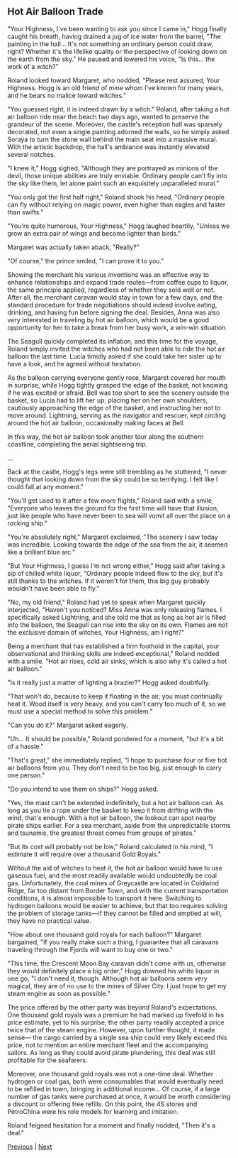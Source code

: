 ## Hot Air Balloon Trade
"Your Highness, I've been wanting to ask you since I came in," Hogg finally caught his breath, having drained a jug of ice water from the barrel, "The painting in the hall... It's not something an ordinary person could draw, right? Whether it's the lifelike quality or the perspective of looking down on the earth from the sky." He paused and lowered his voice, "Is this... the work of a witch?"



Roland looked toward Margaret, who nodded, "Please rest assured, Your Highness. Hogg is an old friend of mine whom I've known for many years, and he bears no malice toward witches."



"You guessed right, it is indeed drawn by a witch." Roland, after taking a hot air balloon ride near the beach two days ago, wanted to preserve the grandeur of the scene. Moreover, the castle's reception hall was sparsely decorated, not even a single painting adorned the walls, so he simply asked Soraya to turn the stone wall behind the main seat into a massive mural. With the artistic backdrop, the hall's ambiance was instantly elevated several notches.



"I knew it," Hogg sighed, "Although they are portrayed as minions of the devil, those unique abilities are truly enviable. Ordinary people can’t fly into the sky like them, let alone paint such an exquisitely unparalleled mural."



"You only got the first half right," Roland shook his head, "Ordinary people can fly without relying on magic power, even higher than eagles and faster than swifts."



"You're quite humorous, Your Highness," Hogg laughed heartily, "Unless we grow an extra pair of wings and become lighter than birds."



Margaret was actually taken aback, "Really?"



"Of course," the prince smiled, "I can prove it to you."



Showing the merchant his various inventions was an effective way to enhance relationships and expand trade routes—from coffee cups to liquor, the same principle applied, regardless of whether they sold well or not. After all, the merchant caravan would stay in town for a few days, and the standard procedure for trade negotiations should indeed involve eating, drinking, and having fun before signing the deal. Besides, Anna was also very interested in traveling by hot air balloon, which would be a good opportunity for her to take a break from her busy work, a win-win situation.



The Seagull quickly completed its inflation, and this time for the voyage, Roland simply invited the witches who had not been able to ride the hot air balloon the last time. Lucia timidly asked if she could take her sister up to have a look, and he agreed without hesitation.



As the balloon carrying everyone gently rose, Margaret covered her mouth in surprise, while Hogg tightly grasped the edge of the basket, not knowing if he was excited or afraid. Bell was too short to see the scenery outside the basket, so Lucia had to lift her up, placing her on her own shoulders, cautiously approaching the edge of the basket, and instructing her not to move around. Lightning, serving as the navigator and rescuer, kept circling around the hot air balloon, occasionally making faces at Bell.



In this way, the hot air balloon took another tour along the southern coastline, completing the aerial sightseeing trip.



...



Back at the castle, Hogg's legs were still trembling as he stuttered, "I never thought that looking down from the sky could be so terrifying. I felt like I could fall at any moment."



"You'll get used to it after a few more flights," Roland said with a smile, "Everyone who leaves the ground for the first time will have that illusion, just like people who have never been to sea will vomit all over the place on a rocking ship."



"You're absolutely right," Margaret exclaimed, "The scenery I saw today was incredible. Looking towards the edge of the sea from the air, it seemed like a brilliant blue arc."



"But Your Highness, I guess I'm not wrong either," Hogg said after taking a sip of chilled white liquor, "Ordinary people indeed flew to the sky, but it's still thanks to the witches. If it weren't for them, this big guy probably wouldn't have been able to fly."



"No, my old friend," Roland had yet to speak when Margaret quickly interjected, "Haven't you noticed? Miss Anna was only releasing flames. I specifically asked Lightning, and she told me that as long as hot air is filled into the balloon, the Seagull can rise into the sky on its own. Flames are not the exclusive domain of witches, Your Highness, am I right?"



Being a merchant that has established a firm foothold in the capital, your observational and thinking skills are indeed exceptional," Roland nodded with a smile. "Hot air rises, cold air sinks, which is also why it's called a hot air balloon."



"Is it really just a matter of lighting a brazier?" Hogg asked doubtfully.



"That won't do, because to keep it floating in the air, you must continually heat it. Wood itself is very heavy, and you can't carry too much of it, so we must use a special method to solve this problem."



"Can you do it?" Margaret asked eagerly.



"Uh... It should be possible," Roland pondered for a moment, "but it's a bit of a hassle."



"That's great," she immediately replied, "I hope to purchase four or five hot air balloons from you. They don't need to be too big, just enough to carry one person."



"Do you intend to use them on ships?" Hogg asked.



"Yes, the mast can't be extended indefinitely, but a hot air balloon can. As long as you tie a rope under the basket to keep it from drifting with the wind, that's enough. With a hot air balloon, the lookout can spot nearby pirate ships earlier. For a sea merchant, aside from the unpredictable storms and tsunamis, the greatest threat comes from groups of pirates."



"But its cost will probably not be low," Roland calculated in his mind, "I estimate it will require over a thousand Gold Royals."



Without the aid of witches to heat it, the hot air balloon would have to use gaseous fuel, and the most readily available would undoubtedly be coal gas. Unfortunately, the coal mines of Greycastle are located in Coldwind Ridge, far too distant from Border Town, and with the current transportation conditions, it is almost impossible to transport it here. Switching to hydrogen balloons would be easier to achieve, but that too requires solving the problem of storage tanks—if they cannot be filled and emptied at will, they have no practical value.



"How about one thousand gold royals for each balloon?" Margaret bargained, "If you really make such a thing, I guarantee that all caravans traveling through the Fjords will want to buy one or two."



"This time, the Crescent Moon Bay caravan didn't come with us, otherwise they would definitely place a big order," Hogg downed his white liquor in one go, "I don't need it, though. Although hot air balloons seem very magical, they are of no use to the mines of Silver City. I just hope to get my steam engine as soon as possible."



The price offered by the other party was beyond Roland's expectations. One thousand gold royals was a premium he had marked up fivefold in his price estimate, yet to his surprise, the other party readily accepted a price twice that of the steam engine. However, upon further thought, it made sense— the cargo carried by a single sea ship could very likely exceed this price, not to mention an entire merchant fleet and the accompanying sailors. As long as they could avoid pirate plundering, this deal was still profitable for the seafarers.



Moreover, one thousand gold royals was not a one-time deal. Whether hydrogen or coal gas, both were consumables that would eventually need to be refilled in town, bringing in additional income... Of course, if a large number of gas tanks were purchased at once, it would be worth considering a discount or offering free refills. On this point, the 4S stores and PetroChina were his role models for learning and imitation.



Roland feigned hesitation for a moment and finally nodded, "Then it's a deal."





[Previous](CH0252.md) | [Next](CH0254.md)
